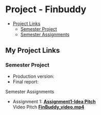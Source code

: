 # Project - Finbuddy

- [Project Links](#my-project-links)
  - [Semester Project](#semester-project)
  - [Semester Assignments](#semester-assignments)


## My Project Links

### Semester Project

- Production version: 
- Final report: 

Semester Assignments

- Assignment 1: [**Assignment1-Idea Pitch**]()\
  Video Pitch [**FinBuddy_video.mp4**]()
      


